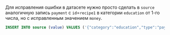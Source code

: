 Для исправления ошибки в датасете нужно просто сделать в `source` аналогичную запись `payment` с `id`=`recipe1` в категории `education` от 1-го числа, но с исправленным значением `money`.

```sql
INSERT INTO source (value) VALUES ('{"category":"education","type":"payment","index":3,"id":"recipe1","money":50000,"date":"2021-01-01","purpose":"подкуп преподавателя"}');
````

